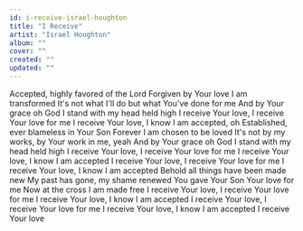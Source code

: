 ```yaml
---
id: i-receive-israel-houghton
title: "I Receive"
artist: "Israel Houghton"
album: ""
cover: ""
created: ""
updated: ""
---
```


Accepted, highly favored of the Lord
Forgiven by Your love I am transformed
It's not what I'll do but what You've done for me
And by Your grace oh God I stand with my head held high
I receive Your love, I receive Your love for me
I receive Your love, I know I am accepted, oh
Established, ever blameless in Your Son
Forever I am chosen to be loved
It's not by my works, by Your work in me, yeah
And by Your grace oh God I stand with my head held high
I receive Your love, I receive Your love for me
I receive Your love, I know I am accepted
I receive Your love, I receive Your love for me
I receive Your love, I know I am accepted
Behold all things have been made new
My past has gone, my shame renewed
You gave Your Son Your love for me
Now at the cross I am made free
I receive Your love, I receive Your love for me
I receive Your love, I know I am accepted
I receive Your love, I receive Your love for me
I receive Your love, I know I am accepted
I receive Your love